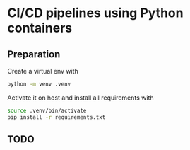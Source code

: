 # CI/CD pipelines using Python containers
 
## Preparation

Create a virtual env with
```bash
python -m venv .venv
```
Activate it on host and install all requirements with
```bash
source .venv/bin/activate
pip install -r requirements.txt
```

## TODO